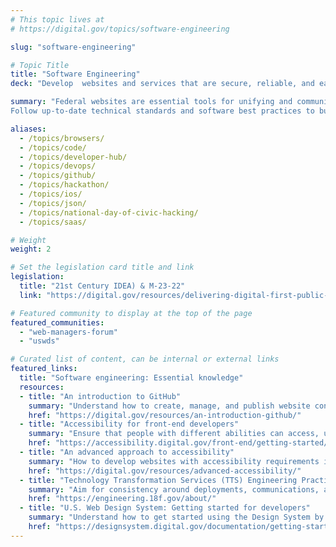 ```yaml
---
# This topic lives at
# https://digital.gov/topics/software-engineering

slug: "software-engineering"

# Topic Title
title: "Software Engineering"
deck: "Develop  websites and services that are secure, reliable, and easy to maintain."

summary: "Federal websites are essential tools for unifying and communicating government information with the public in a timely manner. A well-developed website builds public trust in government and provides users with access to information when they need it.
Follow up-to-date technical standards and software best practices to build accessible websites and digital services."

aliases:
  - /topics/browsers/
  - /topics/code/
  - /topics/developer-hub/
  - /topics/devops/
  - /topics/github/
  - /topics/hackathon/
  - /topics/ios/
  - /topics/json/
  - /topics/national-day-of-civic-hacking/
  - /topics/saas/

# Weight
weight: 2

# Set the legislation card title and link
legislation:
  title: "21st Century IDEA) & M-23-22"
  link: "https://digital.gov/resources/delivering-digital-first-public-experience/"

# Featured community to display at the top of the page
featured_communities:
  - "web-managers-forum"
  - "uswds"

# Curated list of content, can be internal or external links
featured_links:
  title: "Software engineering: Essential knowledge"
  resources:
  - title: "An introduction to GitHub"
    summary: "Understand how to create, manage, and publish website content in GitHub."
    href: "https://digital.gov/resources/an-introduction-github/"
  - title: "Accessibility for front-end developers"
    summary: "Ensure that people with different abilities can access, understand, and navigate web content, regardless of how they’re accessing it."
    href: "https://accessibility.digital.gov/front-end/getting-started/"
  - title: "An advanced approach to accessibility"
    summary: "How to develop websites with accessibility requirements in mind."
    href: "https://digital.gov/resources/advanced-accessibility/"
  - title: "Technology Transformation Services (TTS) Engineering Practices Guide"
    summary: "Aim for consistency around deployments, communications, and workflows."
    href: "https://engineering.18f.gov/about/"
  - title: "U.S. Web Design System: Getting started for developers"
    summary: "Understand how to get started using the Design System by installing, compiling, and customizing code."
    href: "https://designsystem.digital.gov/documentation/getting-started-for-developers/"
---
```

